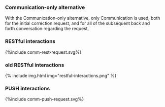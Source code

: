 ### Communication-only alternative

With the Communication-only alternative, only Communication is used, both for the initial correction request, and for all of the subsequent back and forth conversation regarding the request,

### RESTful interactions

<div>
{%include comm-rest-request.svg%}
</div>

### old RESTful interactions

{% include img.html img="restful-interactions.png" %}

### PUSH interactions

<div>
{%include comm-push-request.svg%}
</div>


